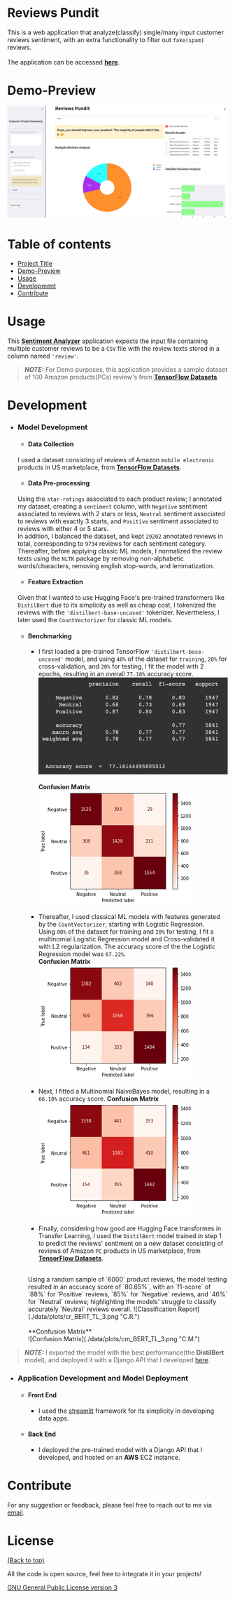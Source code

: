 <!-- Add banner here -->

# Reviews Pundit
This is a web application that analyze(classify) single/many input customer reviews sentiment, with an extra functionality to filter out `fake(spam)` reviews.<br><br />
The application can be accessed [**here**](https://reviewspundit.herokuapp.com/).
# Demo-Preview
![Demo](./data/plots/demo.png "Demo")
# Table of contents
- [Project Title](#reviews-pundit)
- [Demo-Preview](#demo-preview)
- [Usage](#usage)
- [Development](#development)
- [Contribute](#contribute)
# Usage
This [**Sentiment Analyzer**](https://reviewspundit.herokuapp.com/) application expects the input file containing multiple customer reviews to be a `CSV` file with the review texts stored in a column named `'review'`. <br />
> **_NOTE:_**  For Demo purposes, this application provides a sample dataset of 100 Amazon products(PCs) review's from [**TensorFlow Datasets**](https://www.tensorflow.org/datasets/catalog/amazon_us_reviews#amazon_us_reviewspc_v1_00).
# Development
- ### Model Development
  - #### Data Collection
  I used a dataset consisting of reviews of Amazon `mobile electronic` products in US marketplace, from [**TensorFlow Datasets**](https://www.tensorflow.org/datasets/catalog/amazon_us_reviews#amazon_us_reviewsmobile_electronics_v1_00).
  - #### Data Pre-processing
  Using the `star-ratings` associated to each product review; I annotated my dataset, creating a `sentiment` column, with `Negative` sentiment associated to reviews with 2 stars or less, `Neutral` sentiment associated to reviews with exactly 3 starts, and `Positive` sentiment associated to reviews with either 4 or 5 stars.
  <br />
  In addition, I balanced the dataset, and kept `29202` annotated reviews in total, corresponding to `9734` reviews for each sentiment category. <br />
  Thereafter, before applying classic ML models, I normalized the review texts using the `NLTK` package by removing non-alphabetic words/characters, removing english stop-words, and lemmatization.
  - #### Feature Extraction
  Given that I wanted to use Hugging Face's pre-trained transformers like `DistilBert` due to its simplicity as well as cheap cost, I tokenized the reviews with the `'distilbert-base-uncased'` tokenizer. Nevertheless, I later used the `CountVectorizer` for classic ML models.
  - #### Benchmarking
    - I first loaded a pre-trained TensorFlow `'distilbert-base-uncased'` model, and using `40%` of the dataset for `training`, `20%`   for cross-validation, and `20%` for testing, I fit the model with 2 epochs, resulting in an overall `77.16%` accuracy score.<br />
      ![Classification Report](./data/plots/cr_BERT.png "C.R.") <br><br />
      **Confusion Matrix** <br />
      ![Confusion Matrix](./data/plots/cm_BERT.png "C.M.")

    -  Thereafter, I used classical ML models with features generated by the `CountVectorizer`, starting with Logistic Regression.<br />
       Using `80%` of the dataset for training and `20%` for testing, I fit a multinomial Logistic Regression model and Cross-validated it with L2 regularization.
       The accuracy score of the the Logistic Regression model was `67.22%`.<br />
       **Confusion Matrix** <br />
      ![Confusion Matrix](./data/plots/cm_LR.png "C.M.")
    - Next, I fitted a Multinomial NaiveBayes model, resulting in a `66.18%` accuracy score.
      **Confusion Matrix** <br />
      ![Confusion Matrix](./data/plots/cm_NB.png "C.M.")
    - Finally, considering how good are Hugging Face transformes in Transfer Learning, I used the `DistilBert` model trained in step 1 to predict the reviews' sentiment on a new dataset consisting of reviews of Amazon `PC` products in US marketplace, from [**TensorFlow Datasets**](https://www.tensorflow.org/datasets/catalog/amazon_us_reviews#amazon_us_reviewspc_v1_00).
    <br />
    Using a random sample of `6000` product reviews, the model testing resulted in an accuracy score of `80.65%`, with an `f1-score` of `88%` for `Positive` reviews, `85%` for `Negative` reviews, and `46%` for `Neutral` reviews; highlighting the models'  struggle to classify accurately `Neutral` reviews overall.
    ![Classification Report](./data/plots/cr_BERT_TL_3.png "C.R.") <br><br />
      **Confusion Matrix** <br />
    ![Confusion Matrix](./data/plots/cm_BERT_TL_3.png "C.M.")
> **_NOTE:_** I exported the model with the best performance(the **DistilBert** model), and deployed it with a Django API that I developed [here](https://github.com/CaesarJules/Django_api).
- ### Application Development and Model Deployment
  - #### Front End
    - I used the [streamlit](https://streamlit.io/) framework for its simplicity in developing data apps.
  - #### Back End
    - I deployed the pre-trained model with a Django API that I developed, and hosted on an **AWS** EC2 instance.

# Contribute
For any suggestion or feedback, please feel free to reach out to me via [email](mailto:njucesar@gmail.com).
# License
[(Back to top)](#reviews-pundit)

All the code is open source, feel free to integrate it in your projects!

[GNU General Public License version 3](https://opensource.org/licenses/GPL-3.0)
